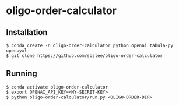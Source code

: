 # oligo-order-calculator

## Installation

```
$ conda create -n oligo-order-calculator python openai tabula-py openpyxl
$ git clone https://github.com/sbslee/oligo-order-calculator
```

## Running 

```
$ conda activate oligo-order-calculator
$ export OPENAI_API_KEY=<MY-SECRET-KEY>
$ python oligo-order-calculator/run.py <OLIGO-ORDER-DIR>
```
